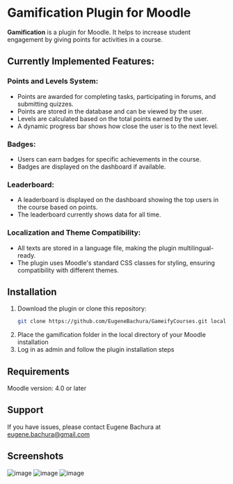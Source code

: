 # Gamification Plugin for Moodle

**Gamification** is a plugin for Moodle. It helps to increase student engagement by giving points for activities in a course.

## Currently Implemented Features:

### Points and Levels System:
- Points are awarded for completing tasks, participating in forums, and submitting quizzes.
- Points are stored in the database and can be viewed by the user.
- Levels are calculated based on the total points earned by the user.
- A dynamic progress bar shows how close the user is to the next level.

### Badges:
- Users can earn badges for specific achievements in the course.
- Badges are displayed on the dashboard if available.

### Leaderboard:
- A leaderboard is displayed on the dashboard showing the top users in the course based on points.
- The leaderboard currently shows data for all time.

### Localization and Theme Compatibility:
- All texts are stored in a language file, making the plugin multilingual-ready.
- The plugin uses Moodle's standard CSS classes for styling, ensuring compatibility with different themes.

## Installation

1. Download the plugin or clone this repository:
   ```bash
   git clone https://github.com/EugeneBachura/GameifyCourses.git local/gamification
2. Place the gamification folder in the local directory of your Moodle installation
3. Log in as admin and follow the plugin installation steps

## Requirements

Moodle version: 4.0 or later

## Support
If you have issues, please contact Eugene Bachura at eugene.bachura@gmail.com

## Screenshots
![image](https://github.com/user-attachments/assets/b0630416-b76b-4ac4-be72-2c44448d5899)
![image](https://github.com/user-attachments/assets/7f36d4a5-8228-41c2-87e1-6804ad43ce2f)
![image](https://github.com/user-attachments/assets/a5ba9829-eaab-470f-ba93-60e0ba6f8e1b)

